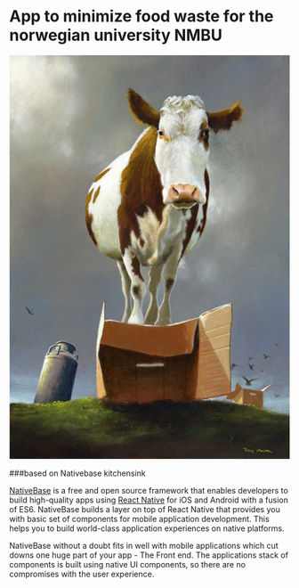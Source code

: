 # App to minimize food waste for the norwegian university NMBU

![Cowzer](img/cowzer.jpg)


###based on Nativebase kitchensink

[NativeBase](http://nativebase.io/) is a free and open source framework that enables developers to build high-quality apps using [React Native](https://facebook.github.io/react-native/) for iOS and Android with a fusion of ES6. NativeBase builds a layer on top of React Native that provides you with basic set of components for mobile application development. This helps you to build world-class application experiences on native platforms.

NativeBase without a doubt fits in well with mobile applications which cut downs one huge part of your app - The Front end. 
The applications stack of components is built using native UI components, so there are no compromises with the user experience.

